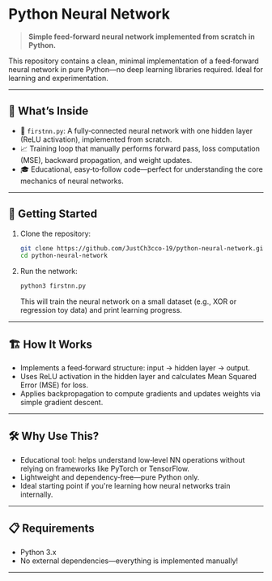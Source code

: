 # Python Neural Network

> **Simple feed‑forward neural network implemented from scratch in Python.**

This repository contains a clean, minimal implementation of a feed‑forward neural network in pure Python—no deep learning libraries required. Ideal for learning and experimentation.

---

## 📘 What’s Inside

- 🧠 `firstnn.py`: A fully‑connected neural network with one hidden layer (ReLU activation), implemented from scratch.
- 📈 Training loop that manually performs forward pass, loss computation (MSE), backward propagation, and weight updates.
- 🎓 Educational, easy‑to‑follow code—perfect for understanding the core mechanics of neural networks.

---

## 🚀 Getting Started

1. Clone the repository:
    ```bash
    git clone https://github.com/JustCh3cco-19/python-neural-network.git
    cd python-neural-network
    ```
2. Run the network:
    ```bash
    python3 firstnn.py
    ```
   This will train the neural network on a small dataset (e.g., XOR or regression toy data) and print learning progress.

---

## 🏗️ How It Works

- Implements a feed‑forward structure: input → hidden layer → output.
- Uses ReLU activation in the hidden layer and calculates Mean Squared Error (MSE) for loss.
- Applies backpropagation to compute gradients and updates weights via simple gradient descent.

---

## 🛠️ Why Use This?

- Educational tool: helps understand low‑level NN operations without relying on frameworks like PyTorch or TensorFlow.
- Lightweight and dependency‑free—pure Python only.
- Ideal starting point if you're learning how neural networks train internally.

---

## 📋 Requirements

- Python 3.x
- No external dependencies—everything is implemented manually!

---

